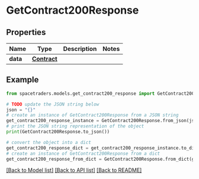 # GetContract200Response


## Properties

Name | Type | Description | Notes
------------ | ------------- | ------------- | -------------
**data** | [**Contract**](Contract.md) |  | 

## Example

```python
from spacetraders.models.get_contract200_response import GetContract200Response

# TODO update the JSON string below
json = "{}"
# create an instance of GetContract200Response from a JSON string
get_contract200_response_instance = GetContract200Response.from_json(json)
# print the JSON string representation of the object
print(GetContract200Response.to_json())

# convert the object into a dict
get_contract200_response_dict = get_contract200_response_instance.to_dict()
# create an instance of GetContract200Response from a dict
get_contract200_response_from_dict = GetContract200Response.from_dict(get_contract200_response_dict)
```
[[Back to Model list]](../README.md#documentation-for-models) [[Back to API list]](../README.md#documentation-for-api-endpoints) [[Back to README]](../README.md)


